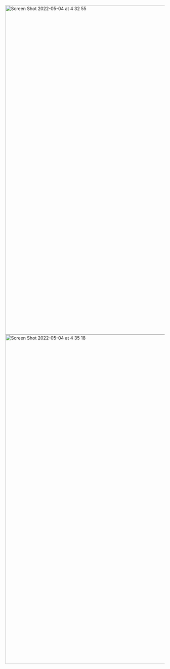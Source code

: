 <img width="1039" alt="Screen Shot 2022-05-04 at 4 32 55" src="https://user-images.githubusercontent.com/87159434/166612661-1a5fd2a6-8bd4-48a0-9a7e-d4214b047a0b.png">
<img width="1039" alt="Screen Shot 2022-05-04 at 4 35 18" src="https://user-images.githubusercontent.com/87159434/166612678-b9278189-7eda-404d-bcf3-d140d1e23697.png">
